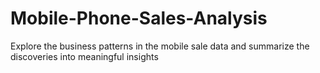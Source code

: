# Mobile-Phone-Sales-Analysis
Explore the business patterns in the mobile sale data and summarize the discoveries into meaningful insights
